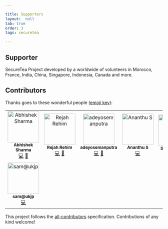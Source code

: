 ```yaml
---

title: Supporters
layout:  null
tab: true
order: 3
tags: securetea

---
```


## Supporter

SecureTea Project developed by a worldwide of volunteers in Morocco, France, India, China, Singapore, Indonesia, Canada and more.

## Contributors

Thanks goes to these wonderful people ([emoji key](https://allcontributors.org/docs/en/emoji-key)):

<!-- ALL-CONTRIBUTORS-LIST:START - Do not remove or modify this section -->
<!-- prettier-ignore -->
<table>
  <tr>
    <td align="center"><a href="https://abhisharma404.blogspot.com/"><img src="https://avatars0.githubusercontent.com/u/29058921?v=4" width="100px;" alt="Abhishek Sharma"/><br /><sub><b>Abhishek Sharma</b></sub></a><br /><a href="https://github.com/OWASP/SecureTea-Project/commits?author=abhisharma404" title="Code">💻</a> <a href="https://github.com/OWASP/SecureTea-Project/commits?author=abhisharma404" title="Documentation">📖</a></td>
    <td align="center"><a href="http://rejahrehim.com"><img src="https://avatars3.githubusercontent.com/u/4394746?v=4" width="100px;" alt="Rejah Rehim "/><br /><sub><b>Rejah Rehim </b></sub></a><br /><a href="https://github.com/OWASP/SecureTea-Project/commits?author=rejahrehim" title="Code">💻</a> <a href="https://github.com/OWASP/SecureTea-Project/commits?author=rejahrehim" title="Documentation">📖</a></td>
    <td align="center"><a href="https://github.com/adeyosemanputra"><img src="https://avatars1.githubusercontent.com/u/24958168?v=4" width="100px;" alt="adeyosemanputra"/><br /><sub><b>adeyosemanputra</b></sub></a><br /><a href="https://github.com/OWASP/SecureTea-Project/commits?author=adeyosemanputra" title="Code">💻</a> <a href="https://github.com/OWASP/SecureTea-Project/commits?author=adeyosemanputra" title="Documentation">📖</a></td>
    <td align="center"><a href="https://github.com/ananthus"><img src="https://avatars0.githubusercontent.com/u/30488894?v=4" width="100px;" alt="Ananthu S"/><br /><sub><b>Ananthu S</b></sub></a><br /><a href="https://github.com/OWASP/SecureTea-Project/commits?author=ananthus" title="Code">💻</a></td>
    <td align="center"><a href="http://sunn-e.github.io"><img src="https://avatars3.githubusercontent.com/u/30065288?v=4" width="100px;" alt="Sunny Dhoke"/><br /><sub><b>Sunny Dhoke</b></sub></a><br /><a href="https://github.com/OWASP/SecureTea-Project/issues?q=author%3Asunn-e" title="Bug reports">🐛</a> <a href="https://github.com/OWASP/SecureTea-Project/commits?author=sunn-e" title="Documentation">📖</a></td>
    <td align="center"><a href="https://github.com/kUSHAL0601"><img src="https://avatars3.githubusercontent.com/u/29600964?v=4" width="100px;" alt="MajAK"/><br /><sub><b>MajAK</b></sub></a><br /><a href="https://github.com/OWASP/SecureTea-Project/commits?author=kUSHAL0601" title="Code">💻</a></td>
    <td align="center"><a href="https://mishal23.github.io/"><img src="https://avatars3.githubusercontent.com/u/21958074?v=4" width="100px;" alt="Mishal Shah"/><br /><sub><b>Mishal Shah</b></sub></a><br /><a href="https://github.com/OWASP/SecureTea-Project/commits?author=mishal23" title="Code">💻</a></td>
  </tr>
  <tr>
    <td align="center"><a href="https://sam.ukjp.app"><img src="https://avatars1.githubusercontent.com/u/26642976?v=4" width="100px;" alt="sam@ukjp"/><br /><sub><b>sam@ukjp</b></sub></a><br /><a href="https://github.com/OWASP/SecureTea-Project/commits?author=sam-aldis" title="Code">💻</a></td>
  </tr>
</table>

<!-- ALL-CONTRIBUTORS-LIST:END -->

This project follows the [all-contributors](https://github.com/all-contributors/all-contributors) specification. Contributions of any kind welcome!
